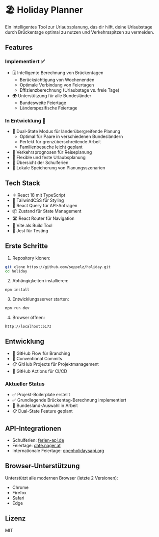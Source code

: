 # 🏖 Holiday Planner

Ein intelligentes Tool zur Urlaubsplanung, das dir hilft, deine Urlaubstage durch Brückentage optimal zu nutzen und Verkehrsspitzen zu vermeiden.

## Features

### Implementiert ✅
- 🗓 Intelligente Berechnung von Brückentagen
  - Berücksichtigung von Wochenenden
  - Optimale Verbindung von Feiertagen
  - Effizienzberechnung (Urlaubstage vs. freie Tage)
- 🌍 Unterstützung für alle Bundesländer
  - Bundesweite Feiertage
  - Länderspezifische Feiertage

### In Entwicklung 🚧
- 🤝 Dual-State Modus für länderübergreifende Planung
  - Optimal für Paare in verschiedenen Bundesländern
  - Perfekt für grenzüberschreitende Arbeit
  - Familienbesuche leicht geplant
- 🚦 Verkehrsprognosen für Reiseplanung
- 📅 Flexible und feste Urlaubsplanung
- 🏫 Übersicht der Schulferien
- 💾 Lokale Speicherung von Planungsszenarien

## Tech Stack

- ⚛️ React 18 mit TypeScript
- 🎨 TailwindCSS für Styling
- 🔄 React Query für API-Anfragen
- 📦 Zustand für State Management
- 🛣 React Router für Navigation
- 🏃 Vite als Build Tool
- 🧪 Jest für Testing

## Erste Schritte

1. Repository klonen:
```bash
git clone https://github.com/seppelz/holiday.git
cd holiday
```

2. Abhängigkeiten installieren:
```bash
npm install
```

3. Entwicklungsserver starten:
```bash
npm run dev
```

4. Browser öffnen:
```
http://localhost:5173
```

## Entwicklung

- 🌿 GitHub Flow für Branching
- 📝 Conventional Commits
- 📋 GitHub Projects für Projektmanagement
- 🔄 GitHub Actions für CI/CD

### Aktueller Status
- ✅ Projekt-Boilerplate erstellt
- ✅ Grundlegende Brückentag-Berechnung implementiert
- 🚧 Bundesland-Auswahl in Arbeit
- 📋 Dual-State Feature geplant

## API-Integrationen

- Schulferien: [ferien-api.de](https://ferien-api.de)
- Feiertage: [date.nager.at](https://date.nager.at)
- Internationale Feiertage: [openholidaysapi.org](https://openholidaysapi.org)

## Browser-Unterstützung

Unterstützt alle modernen Browser (letzte 2 Versionen):
- Chrome
- Firefox
- Safari
- Edge

## Lizenz

MIT
